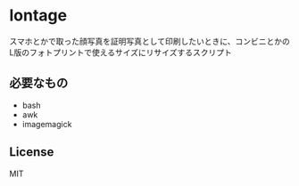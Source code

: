 # lontage

スマホとかで取った顔写真を証明写真として印刷したいときに、コンビニとかのL版のフォトプリントで使えるサイズにリサイズするスクリプト

## 必要なもの
- bash
- awk
- imagemagick

## License
MIT
